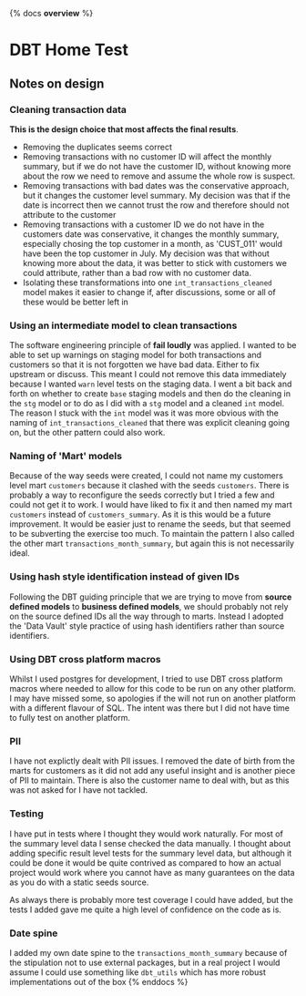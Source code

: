 {% docs __overview__ %}
# DBT Home Test
## Notes on design
### Cleaning transaction data
**This is the design choice that most affects the final results**.
* Removing the duplicates seems correct
* Removing transactions with no customer ID will affect the monthly summary, but if we do not have the customer ID,
without knowing more about the row we need to remove and assume the whole row is suspect.
* Removing transactions with bad dates was the conservative approach, but it changes the customer level summary.
My decision was that if the date is incorrect then we cannot trust the row and therefore should not attribute to the customer
* Removing transactions with a customer ID we do not have in the customers date was conservative, it changes the monthly summary,
especially chosing the top customer in a month, as 'CUST_011' would have been the top customer in July. My decision was that
without knowing more about the data, it was better to stick with customers we could attribute, rather than a bad row with no
customer data.
* Isolating these transformations into one `int_transactions_cleaned` model makes it easier to change if, after discussions,
some or all of these would be better left in
### Using an intermediate model to clean transactions
The software engineering principle of **fail loudly** was applied. I wanted to be able to set up warnings on staging model for both transactions
and customers so that it is not forgotten we have bad data. Either to fix upstream or discuss. This meant I could not remove this data immediately
because I wanted `warn` level tests on the staging data. I went a bit back and forth on whether to create `base` staging models and then
do the cleaning in the `stg` model or to do as I did with a `stg` model and a cleaned `int` model. The reason I stuck with the `int` model
was it was more obvious with the naming of `int_transactions_cleaned` that there was explicit cleaning going on, but the other pattern could also work.
### Naming of 'Mart' models
Because of the way seeds were created, I could not name my customers level mart `customers` because it clashed with the seeds `customers`.
There is probably a way to reconfigure the seeds correctly but I tried a few and could not get it to work. I would have liked to fix it
and then named my mart `customers` instead of `customers_summary`. As it is this would be a future improvement. It would be easier just to
rename the seeds, but that seemed to be subverting the exercise too much.
To maintain the pattern I also called the other mart `transactions_month_summary`, but again this is not necessarily ideal.
### Using hash style identification instead of given IDs
Following the DBT guiding principle that we are trying to move from **source defined models** to **business defined models**, we should
probably not rely on the source defined IDs all the way through to marts. Instead I adopted the 'Data Vault' style practice of using hash
identifiers rather than source identifiers.
### Using DBT cross platform macros
Whilst I used postgres for development, I tried to use DBT cross platform macros where needed to allow for this code to be run
on any other platform.
I may have missed some, so apologies if the will not run on another platform with a different flavour of SQL. The intent was there but I did not have time to fully
test on another platform.
### PII
I have not explictly dealt with PII issues. I removed the date of birth from the marts for customers as it did not add any useful insight and
is another piece of PII to maintain. There is also the customer name to deal with, but as this was not asked for I have not tackled.
### Testing
I have put in tests where I thought they would work naturally. For most of the summary level data I sense checked the data manually.
I thought about adding specific result level tests for the summary level data, but although it could be done it would be quite contrived
as compared to how an actual project would work where you cannot have as many guarantees on the data as you do with a static seeds source.

As always there is probably more test coverage I could have added, but the tests I added gave me quite a high level of confidence on the code as is.
### Date spine
I added my own date spine to the `transactions_month_summary` because of the stipulation not to use external packages, but in a real project
I would assume I could use something like `dbt_utils` which has more robust implementations out of the box
{% enddocs %}
